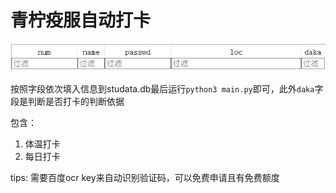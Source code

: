 # 青柠疫服自动打卡

![image-20220209164528035](./README..assets/image-20220209164528035.png)

按照字段依次填入信息到studata.db最后运行`python3 main.py`即可，此外`daka`字段是判断是否打卡的判断依据

包含：

1. 体温打卡
2. 每日打卡

tips: 需要百度ocr key来自动识别验证码，可以免费申请且有免费额度
